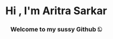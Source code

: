 <h1 align="center">Hi , I'm Aritra Sarkar</h1>
<h3 align="center">Welcome to my sussy Github ඞ</h3>
